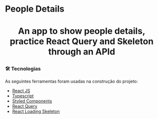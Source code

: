<p align="center">
<h1>People Details<h1>
</p>
<p align="center">An app to show people details, practice React Query and Skeleton through an APId</p>


### :hammer_and_wrench: Tecnologias

As seguintes ferramentas foram usadas na construção do projeto:

- <a href="https://pt-br.reactjs.org">React JS</a>
- <a href="https://www.typescriptlang.org">Typescript</a>
- <a href="https://www.styled-components.com">Styled Components</a>
- <a href="https://react-query.tanstack.com/">React Query</a>
- <a href="https://www.npmjs.com/package/react-loading-skeleton">React Loading Skeleton</a>
